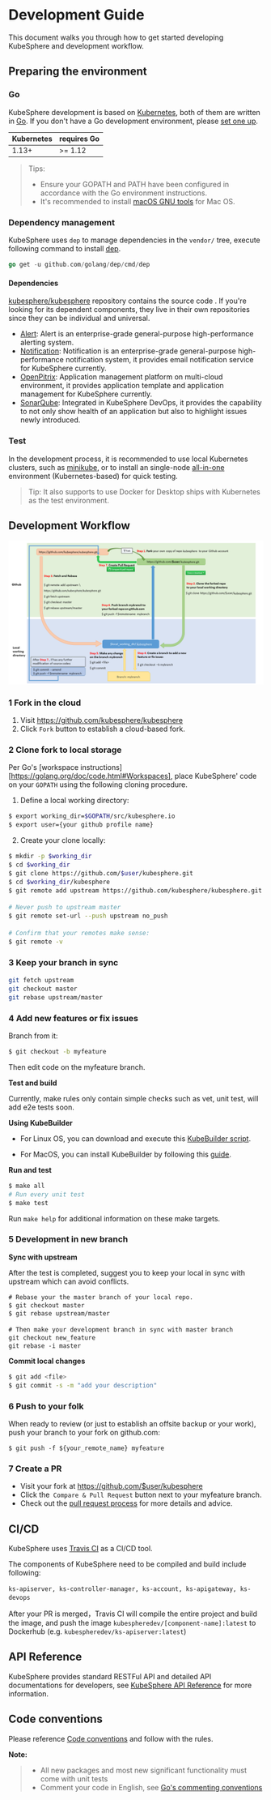# Development Guide

This document walks you through how to get started developing KubeSphere and development workflow.

## Preparing the environment

### Go

KubeSphere development is based on [Kubernetes](https://github.com/kubernetes/kubernetes), both of them are written in [Go](http://golang.org/). If you don't have a Go development environment, please [set one up](http://golang.org/doc/code.html).

| Kubernetes     | requires Go |
|----------------|-------------|
| 1.13+          | >= 1.12     |

> Tips: 
> - Ensure your GOPATH and PATH have been configured in accordance with the Go
environment instructions. 
> - It's recommended to install [macOS GNU tools](https://www.topbug.net/blog/2013/04/14/install-and-use-gnu-command-line-tools-in-mac-os-x) for Mac OS.


### Dependency management

KubeSphere uses `dep` to manage dependencies in the `vendor/` tree, execute following command to install [dep](https://github.com/golang/dep).

```go
go get -u github.com/golang/dep/cmd/dep
```
#### Dependencies

[kubesphere/kubesphere](https://github.com/kubesphere/kubesphere) repository contains the source code . If you're looking for its dependent components, they live in their own repositories since they can be individual and universal.

- [Alert](https://github.com/kubesphere/alert): Alert is an enterprise-grade general-purpose high-performance alerting system.
- [Notification](https://github.com/openpitrix/notification): Notification is an enterprise-grade general-purpose high-performance notification system, it provides email notification service for KubeSphere currently.
- [OpenPitrix](https://github.com/openpitrix/openpitrix): Application management platform on multi-cloud environment, it provides application template and application management for KubeSphere currently.
- [SonarQube](https://github.com/SonarSource/sonarqube): Integrated in KubeSphere DevOps, it provides the capability to not only show health of an application but also to highlight issues newly introduced. 

### Test

In the development process, it is recommended to use local Kubernetes clusters, such as [minikube](https://kubernetes.io/docs/tasks/tools/install-minikube/), or to install an single-node [all-in-one](https://github.com/kubesphere/kubesphere#all-in-one) environment (Kubernetes-based) for quick testing.

> Tip: It also supports to use Docker for Desktop ships with Kubernetes as the test environment.

## Development Workflow

![ks-workflow](images/ks-workflow.png)

### 1 Fork in the cloud

1. Visit https://github.com/kubesphere/kubesphere
2. Click `Fork` button to establish a cloud-based fork.

### 2 Clone fork to local storage

Per Go's [workspace instructions][https://golang.org/doc/code.html#Workspaces], place KubeSphere' code on your `GOPATH` using the following cloning procedure.

1. Define a local working directory:

```bash
$ export working_dir=$GOPATH/src/kubesphere.io
$ export user={your github profile name}
```

2. Create your clone locally:

```bash
$ mkdir -p $working_dir
$ cd $working_dir
$ git clone https://github.com/$user/kubesphere.git
$ cd $working_dir/kubesphere
$ git remote add upstream https://github.com/kubesphere/kubesphere.git

# Never push to upstream master
$ git remote set-url --push upstream no_push

# Confirm that your remotes make sense:
$ git remote -v
```

### 3 Keep your branch in sync

```bash
git fetch upstream
git checkout master
git rebase upstream/master
```

### 4 Add new features or fix issues

Branch from it:

```bash
$ git checkout -b myfeature
```

Then edit code on the myfeature branch.

**Test and build**

Currently, make rules only contain simple checks such as vet, unit test, will add e2e tests soon.

**Using KubeBuilder**

- For Linux OS, you can download and execute this [KubeBuilder script](https://raw.githubusercontent.com/kubesphere/kubesphere/master/hack/install_kubebuilder.sh).

- For MacOS, you can install KubeBuilder by following this [guide](https://book.kubebuilder.io/quick-start.html).

**Run and test**

```bash
$ make all
# Run every unit test
$ make test
```

Run `make help` for additional information on these make targets.

### 5 Development in new branch

**Sync with upstream**

After the test is completed, suggest you to keep your local in sync with upstream which can avoid conflicts.

```
# Rebase your the master branch of your local repo.
$ git checkout master
$ git rebase upstream/master

# Then make your development branch in sync with master branch
git checkout new_feature
git rebase -i master
```
**Commit local changes**

```bash
$ git add <file>
$ git commit -s -m "add your description"
```

### 6 Push to your folk

When ready to review (or just to establish an offsite backup or your work), push your branch to your fork on github.com:

```
$ git push -f ${your_remote_name} myfeature
```

### 7 Create a PR

- Visit your fork at https://github.com/$user/kubesphere
- Click the` Compare & Pull Request` button next to your myfeature branch.
- Check out the [pull request process](pull-request.md) for more details and advice.


## CI/CD

KubeSphere uses [Travis CI](https://travis-ci.org/) as a CI/CD tool.

The components of KubeSphere need to be compiled and build include following:

`ks-apiserver, ks-controller-manager, ks-account, ks-apigateway, ks-devops`

After your PR is merged，Travis CI will compile the entire project and build the image, and push the image `kubespheredev/[component-name]:latest` to Dockerhub (e.g. `kubespheredev/ks-apiserver:latest`)

## API Reference

KubeSphere provides standard RESTFul API and detailed API documentations for developers, see [KubeSphere API Reference](https://docs.kubesphere.io/advanced-v2.0/zh-CN/api-reference/api-docs/) for more information.

## Code conventions

Please reference [Code conventions](https://github.com/kubernetes/community/blob/master/contributors/guide/coding-conventions.md) and follow with the rules.

**Note:**

> - All new packages and most new significant functionality must come with unit tests
> - Comment your code in English, see [Go's commenting conventions
](http://blog.golang.org/godoc-documenting-go-code)